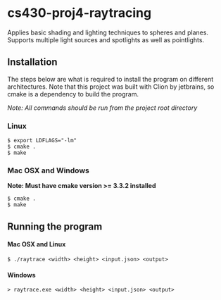 cs430-proj4-raytracing
=========================
Applies basic shading and lighting techniques to spheres and planes. Supports multiple light sources
and spotlights as well as pointlights. 

## Installation ##
The steps below are what is required to install the program on different architectures. Note that this project was built
with Clion by jetbrains, so cmake is a dependency to build the program.

*Note: All commands should be run from the project root directory*

### Linux ###
```
$ export LDFLAGS="-lm"
$ cmake .
$ make
```
### Mac OSX  and Windows ###
**Note: Must have cmake version >= 3.3.2 installed**
```
$ cmake .
$ make
```

## Running the program ##

#### Mac OSX and Linux ####
`$ ./raytrace <width> <height> <input.json> <output>`

#### Windows ####
`> raytrace.exe <width> <height> <input.json> <output>`